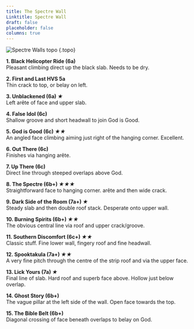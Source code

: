 ```yaml
---
title: The Spectre Wall
Linktitle: Spectre Wall
draft: false
placeholder: false
columns: true
---
```




![Spectre Walls topo](/img/peak/matlock/Halldale-Spectre-Walls_BIG.jpg)
{.topo}

**1. Black Helicopter Ride (6a)**  
Pleasant climbing direct up the black slab. Needs to be dry.

**2. First and Last HVS 5a**  
Thin crack to top, or belay on left.

**3. Unblackened (6a) *★***  
Left arête of face and upper slab.

**4. False Idol (6c)**  
Shallow groove and short headwall to join God is Good.

**5. God is Good (6c) *★★***  
An angled face climbing aiming just right of the hanging corner. Excellent.

**6. Out There (6c)**  
Finishes via hanging arête.

**7. Up There (6c)**  
Direct line through steeped overlaps above God.

**8. The Spectre (6b+) *★★★***  
Straightforward face to hanging corner. arête and then wide crack.

**9. Dark Side of the Room (7a+) *★***  
Steady slab and then double roof stack. Desperate onto upper wall.

**10. Burning Spirits (6b+) *★★***  
The obvious central line via roof and upper crack/groove.

**11. Southern Discomfort (6c+) *★★***  
Classic stuff. Fine lower wall, fingery roof and fine headwall.

**12. Spooktakula (7a+) *★★***  
A very fine pitch through the centre of the strip roof and via the upper face.

**13. Lick Yours (7a) *★***  
Final line of slab. Hard roof and superb face above. Hollow just below overlap.

**14. Ghost Story (6b+)**  
The vague pillar at the left side of the wall. Open face towards the top.

**15. The Bible Belt (6b+)**  
Diagonal crossing of face beneath overlaps to belay on God.


